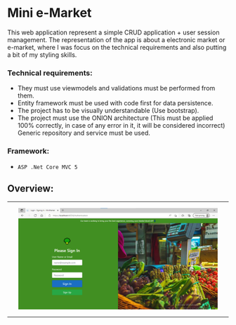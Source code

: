 # Mini e-Market

This web application represent a simple CRUD application + user session management. The representation of the app
is about a electronic market or e-market, where I was focus on the technical requirements and also putting a 
bit of my styling skills.

### Technical requirements:

- They must use viewmodels and validations must be performed from them.
- Entity framework must be used with code first for data persistence.
- The project has to be visually understandable (Use bootstrap).
- The project must use the ONION architecture (This must be applied 100% correctly, in case of any error in it, it will be considered incorrect)
Generic repository and service must be used.


### Framework:
- `ASP .Net Core MVC 5`

## Overview:
<hr>
<center>
<img src="https://github.com/Edwinroman30/mini_market/blob/main/doc/loginscreen.png" width="90%" heigth="50px">
</center>
<hr>